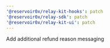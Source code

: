 ```yaml
---
'@reservoir0x/relay-kit-hooks': patch
'@reservoir0x/relay-sdk': patch
'@reservoir0x/relay-kit-ui': patch
---
```


Add additional refund reason messaging
